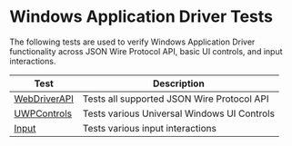 # Windows Application Driver Tests

The following tests are used to verify Windows Application Driver functionality across JSON Wire Protocol API, basic UI controls, and input interactions.

| Test                              	| Description                                   	|
|-----------------------------------	|-----------------------------------------------	|
| [WebDriverAPI](./WebDriverAPI/)   	| Tests all supported JSON Wire Protocol API    	|
| [UWPControls ](./UWPControls/)    	| Tests various Universal Windows UI Controls   	|
| [Input       ](./Input/)          	| Tests various input interactions              	|
